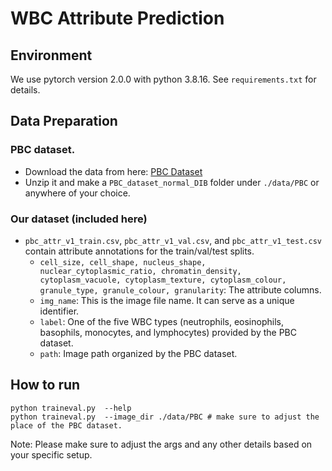 # WBC Attribute Prediction

## Environment
We use pytorch version 2.0.0 with python 3.8.16. See `requirements.txt` for details.

## Data Preparation
### PBC dataset.
- Download the data from here: [PBC Dataset](https://data.mendeley.com/datasets/snkd93bnjr/1)
- Unzip it and make a `PBC_dataset_normal_DIB` folder under `./data/PBC` or anywhere of your choice.

### Our dataset (included here)
- `pbc_attr_v1_train.csv`, `pbc_attr_v1_val.csv`, and `pbc_attr_v1_test.csv` contain attribute annotations for the train/val/test splits.
    - `cell_size, cell_shape, nucleus_shape, nuclear_cytoplasmic_ratio, chromatin_density, cytoplasm_vacuole, cytoplasm_texture, cytoplasm_colour, granule_type, granule_colour, granularity`: The attribute columns.
    - `img_name`: This is the image file name. It can serve as a unique identifier.
    - `label`: One of the five WBC types (neutrophils, eosinophils, basophils, monocytes, and lymphocytes) provided by the PBC dataset.
    - `path`: Image path organized by the PBC dataset.

## How to run
```
python traineval.py  --help
python traineval.py  --image_dir ./data/PBC # make sure to adjust the place of the PBC dataset.
```
Note: Please make sure to adjust the args and any other details based on your specific setup.
